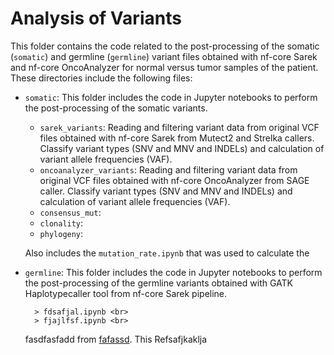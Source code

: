 # Analysis of Variants

This folder contains the code related to the post-processing of the somatic (`somatic`) and germline (`germline`) variant files obtained with nf-core Sarek and nf-core OncoAnalyzer for normal versus tumor samples of the patient. These directories include the following files:

- `somatic`: This folder includes the code in Jupyter notebooks to perform the post-processing of the somatic variants.
  - `sarek_variants`: Reading and filtering variant data from original VCF files obtained with nf-core Sarek from Mutect2 and Strelka callers. Classify variant types (SNV and MNV and INDELs) and calculation of variant allele frequencies (VAF).
  - `oncoanalyzer_variants`: Reading and filtering variant data from original VCF files obtained with nf-core OncoAnalyzer from SAGE caller. Classify variant types (SNV and MNV and INDELs) and calculation of variant allele frequencies (VAF).
  - `consensus_mut`: 
  - `clonality`:
  - `phylogeny`:


   Also includes the `mutation_rate.ipynb` that was used to calculate the 

- `germline`: This folder includes the code in Jupyter notebooks to perform the post-processing of the germline variants obtained with GATK Haplotypecaller tool from nf-core Sarek pipeline.



        > fdsafjal.ipynb <br>
        > fjajlfsf.ipynb <br>
      
    fasdfasfadd from [fafassd](https://www.ncbi.nlm.nih.gov/datasets/genome/GCF_000001405.26/). This Refsafjkaklja

